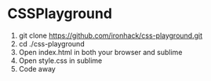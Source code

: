# CSSPlayground

1. git clone https://github.com/ironhack/css-playground.git
2. cd ./css-playground
3. Open index.html in both your browser and sublime
4. Open style.css in sublime
5. Code away
